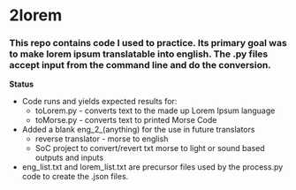 # 2lorem
### This repo contains code I used to practice. Its primary goal was to make lorem ipsum translatable into english. The .py files accept input from the command line and do the conversion.

**Status**
- Code runs and yields expected results for:
	- toLorem.py - converts text to the made up Lorem Ipsum language
	- toMorse.py - converts text to printed Morse Code
- Added a blank eng_2_(anything) for the use in future translators
    - reverse translator - morse to english
    - SoC project to convert/revert txt morse to light or sound based outputs and inputs
- eng_list.txt and lorem_list.txt are precursor files used by the process.py code to create the .json files.   


